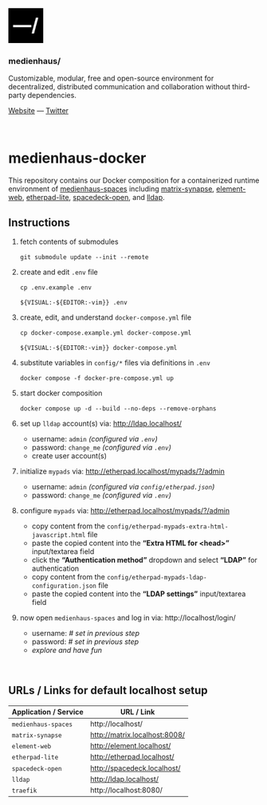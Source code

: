 <img src="./public/favicon.svg" width="70" />

### medienhaus/

Customizable, modular, free and open-source environment for decentralized, distributed communication and collaboration without third-party dependencies.

[Website](https://medienhaus.dev/) — [Twitter](https://twitter.com/medienhaus_)

<br>

# medienhaus-docker

This repository contains our Docker composition for a containerized runtime environment of [medienhaus-spaces](https://github.com/medienhaus/medienhaus-spaces/) including [matrix-synapse](https://github.com/matrix-org/synapse/), [element-web](https://github.com/vector-im/element-web/), [etherpad-lite](https://github.com/ether/etherpad-lite/), [spacedeck-open](https://github.com/medienhaus/spacedeck-open/), and [lldap](https://github.com/lldap/lldap).

## Instructions

1. fetch contents of submodules
   <br>
   ```
   git submodule update --init --remote
   ```

2. create and edit `.env` file
   <br>
   ```
   cp .env.example .env
   ```
   ```
   ${VISUAL:-${EDITOR:-vim}} .env
   ```

3. create, edit, and understand `docker-compose.yml` file
   <br>
   ```
   cp docker-compose.example.yml docker-compose.yml
   ```
   ```
   ${VISUAL:-${EDITOR:-vim}} docker-compose.yml
   ```

4. substitute variables in `config/*` files via definitions in `.env`
   <br>
   ```
   docker compose -f docker-pre-compose.yml up
   ```

5. start docker composition
   <br>
   ```
   docker compose up -d --build --no-deps --remove-orphans
   ```

6. set up `lldap` account(s) via: http://ldap.localhost/
   - username: `admin` *(configured via `.env`)*
   - password: `change_me` *(configured via `.env`)*
   - create user account(s)

7. initialize `mypads` via: http://etherpad.localhost/mypads/?/admin
    - username: `admin` *(configured via `config/etherpad.json`)*
    - password: `change_me` *(configured via `.env`)*

8. configure `mypads` via: http://etherpad.localhost/mypads/?/admin
    - copy content from the `config/etherpad-mypads-extra-html-javascript.html` file
    - paste the copied content into the **“Extra HTML for &lt;head&gt;”** input/textarea field
    - click the **“Authentication method”** dropdown and select **“LDAP”** for authentication
    - copy content from the `config/etherpad-mypads-ldap-configuration.json` file
    - paste the copied content into the **“LDAP settings”** input/textarea field

9. now open `medienhaus-spaces` and log in via: http://localhost/login/
   - username: *# set in previous step*
   - password: *# set in previous step*
   - *explore and have fun*

<br>

## URLs / Links for default localhost setup

| Application / Service | URL / Link |
| --- | --- |
| `medienhaus-spaces` | http://localhost/ |
| `matrix-synapse` | http://matrix.localhost:8008/ |
| `element-web` | http://element.localhost/ |
| `etherpad-lite` | http://etherpad.localhost/ |
| `spacedeck-open` | http://spacedeck.localhost/ |
| `lldap` | http://ldap.localhost/ |
| `traefik` | http://localhost:8080/ |
